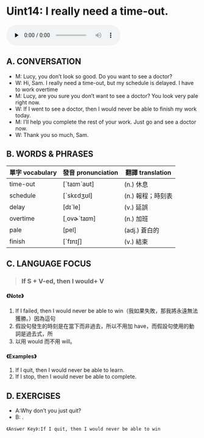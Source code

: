 # Uint14: I really need a time-out.

<audio controls preload="none"><source src="https://channelplus.ner.gov.tw/api/audio/5ad2e656f95e3500064f438b"></audio>

## A. CONVERSATION
* M: Lucy, you don’t look so good. Do you want to see a doctor?
* W: Hi, Sam. I really need a time-out, but my schedule is delayed. I have to work overtime
* M: Lucy, are you sure you don’t want to see a doctor? You look very pale right now.
* W: If I went to see a doctor, then I would never be able to finish my work today.
* M: I’ll help you complete the rest of your work. Just go and see a doctor now.
* W: Thank you so much, Sam.

## B. WORDS & PHRASES
單字 vocabulary|發音 pronunciation|翻譯 translation
---|---|---
time-out |[ˋtaɪmˋaʊt]|(n.) 休息
schedule |[ˋskɛdʒʊl]|(n.) 報程；時刻表
delay |[dɪˋle]|(v.) 延誤
overtime |[͵ovɚˋtaɪm]|(n.) 加班
pale |[pel]|(adj.) 蒼白的
finish |[ˋfɪnɪʃ]|(v.) 結束

## C. LANGUAGE FOCUS
> ### If S + V-ed, then I would+ V

#### 《Note》
1. If I failed, then I would never be able to win（我如果失敗，那我將永遠無法獲勝。）因為這句
1. 假設句發生的時刻是在當下而非過去，所以不用加 have，而假設句使用的動詞是過去式，所
1. 以用 would 而不用 will。

#### 《Examples》
1. If I quit, then I would never be able to learn.
1. If I stop, then I would never be able to complete.

## D. EXERCISES
* A:Why don’t you just quit?
* B: .

`《Answer Key》:If I quit, then I would never be able to win`